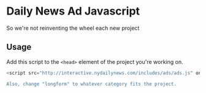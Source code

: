 # Daily News Ad Javascript
So we're not reinventing the wheel each new project

## Usage
Add this script to the `<head>` element of the project you're working on.

```js
<script src="http://interactive.nydailynews.com/includes/ads/ads.js" onload="nydn_ads('longform');"></script>```

Also, change "longform" to whatever category fits the project.
